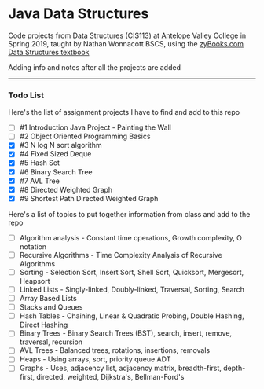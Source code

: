 # Java Data Structures

Code projects from Data Structures (CIS113) at Antelope Valley College in Spring 2019, 
taught by Nathan Wonnacott BSCS, using the [zyBooks.com Data Structures textbook](https://learn.zybooks.com/zybook/DataStructuresEssentialsR51)

Adding info and notes after all the projects are added
___
### Todo List
Here's the list of assignment projects I have to find and add to this repo 
* [ ] \#1 Introduction Java Project - Painting the Wall
* [ ] \#2 Object Oriented Programming Basics
* [X] \#3 N log N sort algorithm
* [X] \#4 Fixed Sized Deque
* [X] \#5 Hash Set
* [X] \#6 Binary Search Tree
* [X] \#7 AVL Tree
* [X] \#8 Directed Weighted Graph
* [X] \#9 Shortest Path Directed Weighted Graph

Here's a list of topics to put together information from class and add to the repo
* [ ] Algorithm analysis - Constant time operations, Growth complexity, O notation
* [ ] Recursive Algorithms - Time Complexity Analysis of Recursive Algorithms
* [ ] Sorting - Selection Sort, Insert Sort, Shell Sort, Quicksort, Mergesort, Heapsort
* [ ] Linked Lists - Singly-linked, Doubly-linked, Traversal, Sorting, Search
* [ ] Array Based Lists
* [ ] Stacks and Queues
* [ ] Hash Tables - Chaining, Linear & Quadratic Probing, Double Hashing, Direct Hashing
* [ ] Binary Trees - Binary Search Trees (BST), search, insert, remove, traversal, recursion
* [ ] AVL Trees - Balanced trees, rotations, insertions, removals
* [ ] Heaps - Using arrays, sort, priority queue ADT
* [ ] Graphs - Uses, adjacency list, adjacency matrix, breadth-first, depth-first, directed, weighted, Dijkstra's, Bellman-Ford's  